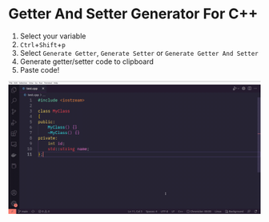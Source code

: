 # Getter And Setter Generator For C++

1. Select your variable
2. `Ctrl`+`Shift`+`p`
3. Select `Generate Getter`, `Generate Setter` or `Generate Getter And Setter`
4. Generate getter/setter code to clipboard
5. Paste code! 

![example](https://raw.githubusercontent.com/jng-u/cpp-getter-setter-generator/master/sample/test.gif)